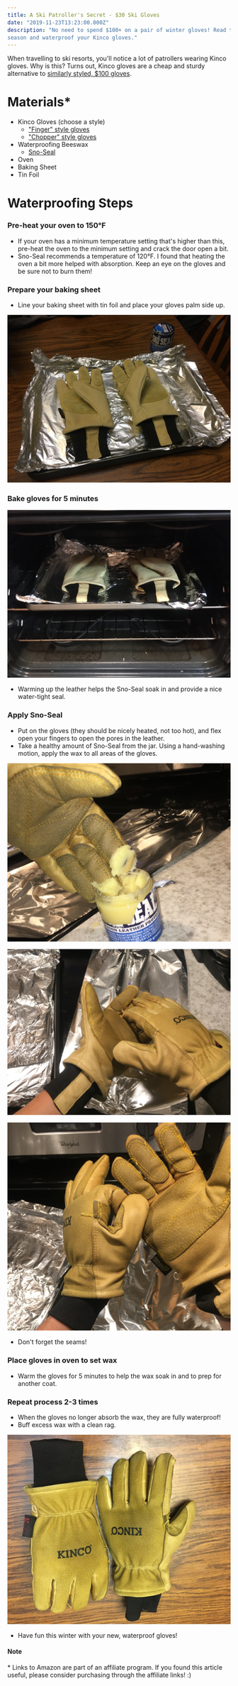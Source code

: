```yaml
---
title: A Ski Patroller's Secret - $30 Ski Gloves
date: "2019-11-23T13:23:00.000Z"
description: "No need to spend $100+ on a pair of winter gloves! Read this to get ready for ski 
season and waterproof your Kinco gloves."
---
```


When travelling to ski resorts, you'll notice a lot of patrollers wearing Kinco gloves. Why is this?
Turns out, Kinco gloves are a cheap and sturdy alternative to [similarly styled, $100 gloves](https://www.evo.com/gloves/burton-gondy-gore-tex-leather#image=152928/641950/burton-gondy-gore-tex-leather-gloves-.jpg).

# Materials*

- Kinco Gloves (choose a style)
  - ["Finger" style gloves](https://amzn.to/374ZRTE)
  - ["Chopper" style gloves](https://amzn.to/2CM1R5v)
- Waterproofing Beeswax
  - [Sno-Seal](https://amzn.to/357AZsD)
- Oven
- Baking Sheet
- Tin Foil

# Waterproofing Steps

### Pre-heat your oven to 150°F

- If your oven has a minimum temperature setting that's higher than this, pre-heat the oven to the minimum setting and crack the door open a bit.
- Sno-Seal recommends a temperature of 120°F. I found that heating the oven a bit more helped with absorption. Keep an eye on the gloves and be sure not to burn them!

### Prepare your baking sheet

- Line your baking sheet with tin foil and place your gloves palm side up.

![Kinco gloves on baking sheet](./kincos-on-baking-sheet.jpg)

### Bake gloves for 5 minutes

![Gloves in the oven](./gloves-in-oven.jpg)

- Warming up the leather helps the Sno-Seal soak in and provide a nice water-tight seal.

### Apply Sno-Seal

- Put on the gloves (they should be nicely heated, not too hot), and flex open your fingers
  to open the pores in the leather.
- Take a healthy amount of Sno-Seal from the jar. Using a hand-washing motion, apply
  the wax to all areas of the gloves.

![Dipping gloves into Sno-Seal](./dip-gloves-in-wax.jpg)

![Applying wax to gloves](./apply-wax.jpg)

![Applying wax to seams of gloves](./apply-wax2.jpg)
- Don't forget the seams!

### Place gloves in oven to set wax

- Warm the gloves for 5 minutes to help the wax soak in and to prep for another coat.

### Repeat process 2-3 times

- When the gloves no longer absorb the wax, they are fully waterproof!
- Buff excess wax with a clean rag.

![Applying wax to seams of gloves](./finished-gloves.jpg)
- Have fun this winter with your new, waterproof gloves!

#### Note

\* Links to Amazon are part of an affiliate program. If you found this article useful, please 
consider purchasing through the affiliate links! :)
